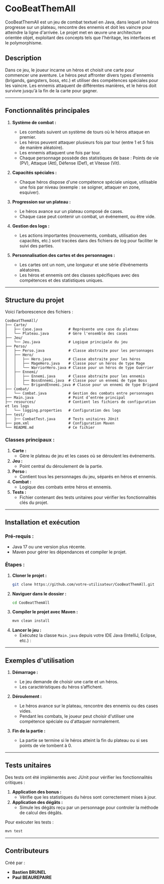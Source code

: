 # **CooBeatThemAll**

CooBeatThemAll est un jeu de combat textuel en Java, dans lequel un héros progresse sur un plateau, rencontre des ennemis et doit les vaincre pour atteindre la ligne d'arrivée. Le projet met en œuvre une architecture orientée objet, exploitant des concepts tels que l'héritage, les interfaces et le polymorphisme.

## **Description**

Dans ce jeu, le joueur incarne un héros et choisit une carte pour commencer une aventure. Le héros peut affronter divers types d'ennemis (brigands, gangsters, boss, etc.) et utiliser des compétences spéciales pour les vaincre. Les ennemis attaquent de différentes manières, et le héros doit survivre jusqu'à la fin de la carte pour gagner.

---

## **Fonctionnalités principales**

1. **Système de combat :**
   - Les combats suivent un système de tours où le héros attaque en premier.
   - Les héros peuvent attaquer plusieurs fois par tour (entre 1 et 5 fois de manière aléatoire).
   - Les ennemis attaquent une fois par tour.
   - Chaque personnage possède des statistiques de base : Points de vie (PV), Attaque (Att), Défense (Def), et Vitesse (Vit).

2. **Capacités spéciales :**
   - Chaque héros dispose d'une compétence spéciale unique, utilisable une fois par niveau (exemple : se soigner, attaquer en zone, esquiver).

3. **Progression sur un plateau :**
   - Le héros avance sur un plateau composé de cases.
   - Chaque case peut contenir un combat, un événement, ou être vide.

4. **Gestion des logs :**
   - Les actions importantes (mouvements, combats, utilisation des capacités, etc.) sont tracées dans des fichiers de log pour faciliter le suivi des parties.

5. **Personnalisation des cartes et des personnages :**
   - Les cartes ont un nom, une longueur et une série d’événements aléatoires.
   - Les héros et ennemis ont des classes spécifiques avec des compétences et des statistiques uniques.

---

## **Structure du projet**

Voici l’arborescence des fichiers :

```
CooBeatThemAll/
├── Carte/
│   ├── Case.java            # Représente une case du plateau
│   └── Plateau.java         # Gère l'ensemble des cases
├── Jeu/
│   └── Jeu.java             # Logique principale du jeu
├── Perso/
│   ├── Perso.java           # Classe abstraite pour les personnages
│   ├── Hero/
│   │   ├── Hero.java        # Classe abstraite pour les héros
│   │   ├── MageHero.java    # Classe pour un héros de type Mage
│   │   └── WarriorHero.java # Classe pour un héros de type Guerrier
│   ├── Ennemi/
│   │   ├── Ennemi.java      # Classe abstraite pour les ennemis
│   │   ├── BossEnnemi.java  # Classe pour un ennemi de type Boss
│   │   └── BrigandEnnemi.java # Classe pour un ennemi de type Brigand
├── Combat/
│   └── Combat.java          # Gestion des combats entre personnages
├── Main.java                # Point d’entrée principal
├── resources/               # Contient les fichiers de configuration et les logs
│   └── logging.properties   # Configuration des logs
├── test/
│   ├── CombatTest.java      # Tests unitaires JUnit
├── pom.xml                  # Configuration Maven
└── README.md                # Ce fichier
```

### **Classes principaux :**

1. **Carte :**
   - Gère le plateau de jeu et les cases où se déroulent les événements.
2. **Jeu :**
   - Point central du déroulement de la partie.
3. **Perso :**
   - Contient tous les personnages du jeu, séparés en héros et ennemis.
4. **Combat :**
   - Logique des combats entre héros et ennemis.
5. **Tests :**
   - Fichier contenant des tests unitaires pour vérifier les fonctionnalités clés du projet.

---

## **Installation et exécution**

### **Pré-requis :**
- Java 17 ou une version plus récente.
- Maven pour gérer les dépendances et compiler le projet.

### **Étapes :**

1. **Cloner le projet :**
   ```bash
   git clone https://github.com/votre-utilisateur/CooBeatThemAll.git
   ```
2. **Naviguer dans le dossier :**
   ```bash
   cd CooBeatThemAll
   ```
3. **Compiler le projet avec Maven :**
   ```bash
   mvn clean install
   ```
4. **Lancer le jeu :**
   - Exécutez la classe `Main.java` depuis votre IDE Java (IntelliJ, Eclipse, etc.) :
---

## **Exemples d'utilisation**

1. **Démarrage :**
   - Le jeu demande de choisir une carte et un héros.
   - Les caractéristiques du héros s’affichent.

2. **Déroulement :**
   - Le héros avance sur le plateau, rencontre des ennemis ou des cases vides.
   - Pendant les combats, le joueur peut choisir d'utiliser une compétence spéciale ou d'attaquer normalement.

3. **Fin de la partie :**
   - La partie se termine si le héros atteint la fin du plateau ou si ses points de vie tombent à 0.


---

## **Tests unitaires**

Des tests ont été implémentés avec JUnit pour vérifier les fonctionnalités critiques :
1. **Application des bonus :**
   - Vérifie que les statistiques du héros sont correctement mises à jour.
2. **Application des dégâts :**
   - Simule les dégâts reçu par un personnage pour controler la méthode de calcul des dégâts.

Pour exécuter les tests :
```bash
mvn test
```

---

## **Contributeurs**

Créé par :
- **Bastien BRUNEL**
- **Paul BEAUREPAIRE**
